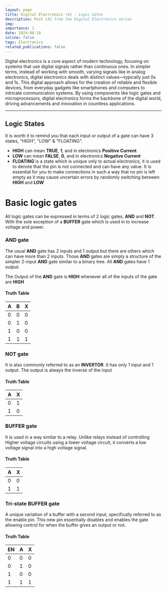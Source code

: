 ```yaml
---
layout: page
title: Digital Electronics \#1 - Logic Gates
description: Post \#1 from the Digital Electronics series
img: 
importance: 1
date: 2024-08-18
inline: false
tags: Electronics
related_publications: false
---
```


Digital electronics is a core aspect of modern technology, focusing on systems that use digital signals rather than continuous ones. In simpler terms, instead of working with smooth, varying signals like in analog electronics, digital electronics deals with distinct values—typically just 0s and 1s. This digital approach allows for the creation of reliable and flexible devices, from everyday gadgets like smartphones and computers to intricate communication systems. By using components like logic gates and microprocessors, digital electronics forms the backbone of the digital world, driving advancements and innovation in countless applications.

---

## Logic States
It is worth it to remind you that each input or output of a gate can have 3 states, "HIGH", "LOW" & "FLOATING".

- **HIGH** can mean **TRUE**, **1**, and in electronics **Positive Current**
- **LOW** can mean **FALSE**, **0**, and in electronics **Negative Current**
- **FLOATING** is a state which is unique only to actual electronics, it is used to denote that the pin is not connected and can have any value. It is essential for you to make connections in such a way that no pin is left empty as it may cause uncertain errors by randomly switching between **HIGH** and **LOW**

# Basic logic gates

All logic gates can be expressed in terms of 2 logic gates, **AND** and **NOT**. With the sole exception of a **BUFFER** gate which is used in to increase voltage and power.

### AND gate

The usual **AND** gate has 2 inputs and 1 output but there are others which can have more than 2 inputs. Those **AND** gates are simply a structure of the simpler 2-input **AND** gate similar to a binary tree. All **AND** gates have 1 output.

The Output of the **AND** gate is **HIGH** whenever all of the inputs of the gate are **HIGH**

#### Truth Table

| A | B | X |
|---|---|---|
| 0 | 0 | 0 |
| 0 | 1 | 0 |
| 1 | 0 | 0 |
| 1 | 1 | 1 | 

### NOT gate

It is also commonly referred to as an **INVERTOR**. It has only 1 input and 1 output. The output is always the inverse of the input

#### Truth Table

| A | X |
|---|---|
| 0 | 1 |
| 1 | 0 |

### BUFFER gate

It is used in a way similar to a relay. Unlike relays instead of controlling Higher voltage circuits using a lower voltage circuit, it converts a low voltage signal into a high voltage signal.

#### Truth Table

| A | X |
|---|---|
| 0 | 0 |
| 1 | 1 |

### Tri-state BUFFER gate

A unique variation of a buffer with a second input, specifically referred to as the enable pin. This new pin essentially disables and enables the gate allowing control for when the buffer gives an output or not.

#### Truth Table

| EN | A | X |
|----|---|---|
| 0  | 0 | 0 |
| 0  | 1 | 0 |
| 1  | 0 | 0 |
| 1  | 1 | 1 |